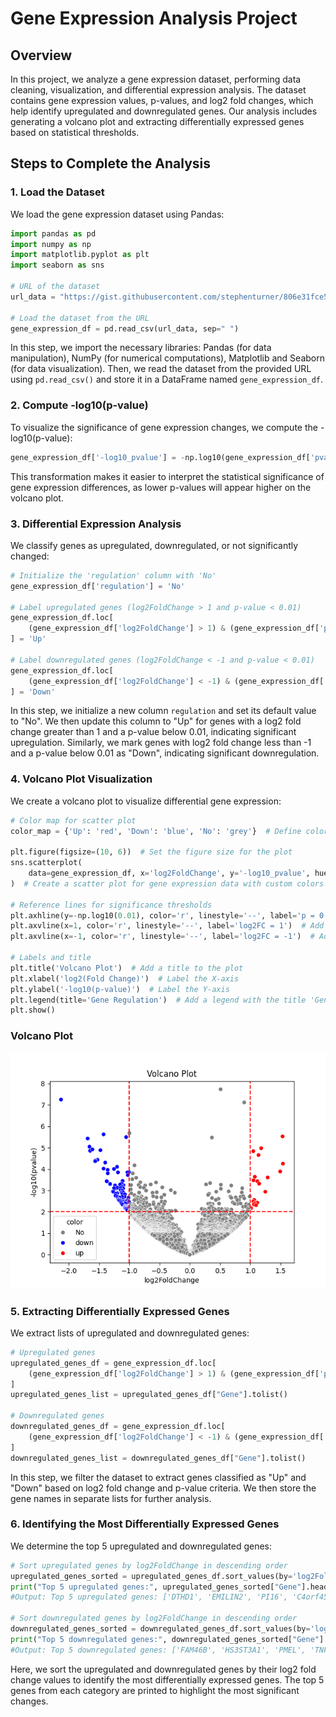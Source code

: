 # Gene Expression Analysis Project

## Overview

In this project, we analyze a gene expression dataset, performing data cleaning, visualization, and differential expression analysis. The dataset contains gene expression values, p-values, and log2 fold changes, which help identify upregulated and downregulated genes. Our analysis includes generating a volcano plot and extracting differentially expressed genes based on statistical thresholds.

## Steps to Complete the Analysis

### 1. Load the Dataset

We load the gene expression dataset using Pandas:

```python
import pandas as pd
import numpy as np
import matplotlib.pyplot as plt
import seaborn as sns

# URL of the dataset
url_data = "https://gist.githubusercontent.com/stephenturner/806e31fce55a8b7175af/raw/1a507c4c3f9f1baaa3a69187223ff3d3050628d4/results.txt"

# Load the dataset from the URL
gene_expression_df = pd.read_csv(url_data, sep=" ")
```
In this step, we import the necessary libraries: Pandas (for data manipulation), NumPy (for numerical computations), Matplotlib and Seaborn (for data visualization). Then, we read the dataset from the provided URL using `pd.read_csv()` and store it in a DataFrame named `gene_expression_df`.

### 2. Compute -log10(p-value)

To visualize the significance of gene expression changes, we compute the -log10(p-value):

```python
gene_expression_df['-log10_pvalue'] = -np.log10(gene_expression_df['pvalue'])
```
This transformation makes it easier to interpret the statistical significance of gene expression differences, as lower p-values will appear higher on the volcano plot.

### 3. Differential Expression Analysis

We classify genes as upregulated, downregulated, or not significantly changed:

```python
# Initialize the 'regulation' column with 'No'
gene_expression_df['regulation'] = 'No'

# Label upregulated genes (log2FoldChange > 1 and p-value < 0.01)
gene_expression_df.loc[
    (gene_expression_df['log2FoldChange'] > 1) & (gene_expression_df['pvalue'] < 0.01), 'regulation'
] = 'Up'

# Label downregulated genes (log2FoldChange < -1 and p-value < 0.01)
gene_expression_df.loc[
    (gene_expression_df['log2FoldChange'] < -1) & (gene_expression_df['pvalue'] < 0.01), 'regulation'
] = 'Down'
```
In this step, we initialize a new column `regulation` and set its default value to "No". We then update this column to "Up" for genes with a log2 fold change greater than 1 and a p-value below 0.01, indicating significant upregulation. Similarly, we mark genes with log2 fold change less than -1 and a p-value below 0.01 as "Down", indicating significant downregulation.

### 4. Volcano Plot Visualization

We create a volcano plot to visualize differential gene expression:

```python
# Color map for scatter plot
color_map = {'Up': 'red', 'Down': 'blue', 'No': 'grey'}  # Define colors for different gene regulations

plt.figure(figsize=(10, 6))  # Set the figure size for the plot
sns.scatterplot(
    data=gene_expression_df, x='log2FoldChange', y='-log10_pvalue', hue='regulation', palette=color_map
)  # Create a scatter plot for gene expression data with custom colors

# Reference lines for significance thresholds
plt.axhline(y=-np.log10(0.01), color='r', linestyle='--', label='p = 0.01')  # Add a horizontal reference line at p = 0.01
plt.axvline(x=1, color='r', linestyle='--', label='log2FC = 1')  # Add a vertical reference line at log2 fold change = 1
plt.axvline(x=-1, color='r', linestyle='--', label='log2FC = -1')  # Add a vertical reference line at log2 fold change = -1

# Labels and title
plt.title('Volcano Plot')  # Add a title to the plot
plt.xlabel('log2(Fold Change)')  # Label the X-axis
plt.ylabel('-log10(p-value)')  # Label the Y-axis
plt.legend(title='Gene Regulation')  # Add a legend with the title 'Gene Regulation'
plt.show()  
```

### Volcano Plot
![Volcano Plot](figures/Volcano%20Plot.png)

### 5. Extracting Differentially Expressed Genes

We extract lists of upregulated and downregulated genes:

```python
# Upregulated genes
upregulated_genes_df = gene_expression_df.loc[
    (gene_expression_df['log2FoldChange'] > 1) & (gene_expression_df['pvalue'] < 0.01)
]
upregulated_genes_list = upregulated_genes_df["Gene"].tolist()

# Downregulated genes
downregulated_genes_df = gene_expression_df.loc[
    (gene_expression_df['log2FoldChange'] < -1) & (gene_expression_df['pvalue'] < 0.01)
]
downregulated_genes_list = downregulated_genes_df["Gene"].tolist()
```
In this step, we filter the dataset to extract genes classified as "Up" and "Down" based on log2 fold change and p-value criteria. We then store the gene names in separate lists for further analysis.

### 6. Identifying the Most Differentially Expressed Genes

We determine the top 5 upregulated and downregulated genes:

```python
# Sort upregulated genes by log2FoldChange in descending order
upregulated_genes_sorted = upregulated_genes_df.sort_values(by='log2FoldChange', ascending=False)
print("Top 5 upregulated genes:", upregulated_genes_sorted["Gene"].head(5).tolist())
#Output: Top 5 upregulated genes: ['DTHD1', 'EMILIN2', 'PI16', 'C4orf45', 'FAM180B']

# Sort downregulated genes by log2FoldChange in descending order
downregulated_genes_sorted = downregulated_genes_df.sort_values(by='log2FoldChange', ascending=False)
print("Top 5 downregulated genes:", downregulated_genes_sorted["Gene"].head(5).tolist())
#Output: Top 5 downregulated genes: ['FAM46B', 'HS3ST3A1', 'PMEL', 'TNFAIP6', 'COL4A2']
```
Here, we sort the upregulated and downregulated genes by their log2 fold change values to identify the most differentially expressed genes. The top 5 genes from each category are printed to highlight the most significant changes.


